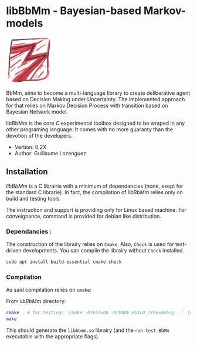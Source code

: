 libBbMm - Bayesian-based Markov-models
======================================================================

![](./resources/logo-BbMm-128.png)

BbMm, aims to become a multi-language library to create deliberative agent based on Decision Making under Uncertainty.
The implemented approach for that relies on Markov Decision Process with transition based on Bayesian Network model.

libBbMm is the core _C_ experimental toolbox designed to be wraped in any other programing language.
It comes with no more guaranty than the devotion of the developers.

- Vertion: 0.2X
- Author: Guillaume Lozenguez

## Installation

_libBbMm_ is a C librairie with a minimum of dependancies (none, exept for the standard C librarie).
In fact, the compilation of _libBbMm_ relies only on build and testing tools.

The instruction and support is providing only for Linux based machine.
For conveignance, command is provided for debian like distribution.

### Dependancies :

The construction of the librairy relies on `Cmake`.
Also, `Check` is used for test-driven developments.
You can compile the librairy without `Check` installed.

```sh
sudo apt install build-essential cmake check
```

### Compilation

As said compilation relies on `cmake`:

From _libBbMm_ directory:

```sh
cmake . # for testing: `cmake -DTEST=ON -DCMAKE_BUILD_TYPE=Debug . ` (requires check)
make
```

This should generate the `libbbmm.so` librairy (and the `run-test-BbMm` executable with the appropriate flags).

